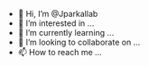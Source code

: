 - 👋 Hi, I’m @Jparkallab
- 👀 I’m interested in ...
- 🌱 I’m currently learning ...
- 💞️ I’m looking to collaborate on ...
- 📫 How to reach me ...

<!---
Jparkallab/Jparkallab is a ✨ special ✨ repository because its `README.md` (this file) appears on your GitHub profile.
You can click the Preview link to take a look at your changes.
--->
